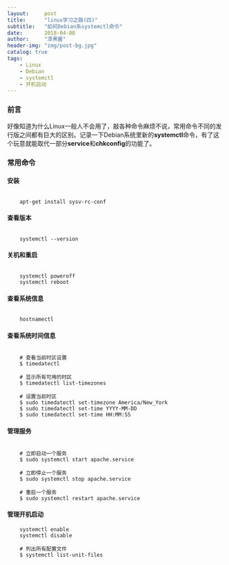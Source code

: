 ```yaml
---
layout:     post
title:      "linux学习之路(四)"
subtitle:   "如何Debian系systemctl命令"
date:       2018-04-08
author:     "漆黑菌"
header-img: "img/post-bg.jpg"
catalog: true
tags:
    - Linux
    - Debian
    - systemctl
    - 开机启动
---
```


### 前言
好像知道为什么Linux一般人不会用了，敲各种命令麻烦不说，常用命令不同的发行版之间都有巨大的区别。记录一下Debian系统里新的**systemctl**命令，有了这个玩意就能取代一部分**service**和**chkconfig**的功能了。

### 常用命令
#### 安装
```

    apt-get install sysv-rc-conf

```

#### 查看版本
```

    systemctl --version

```

#### 关机和重启
```

    systemctl poweroff
    systemctl reboot

```

#### 查看系统信息
```

    hostnamectl

```

#### 查看系统时间信息
```

    # 查看当前时区设置
    $ timedatectl
    
    # 显示所有可用的时区
    $ timedatectl list-timezones   
    
    # 设置当前时区
    $ sudo timedatectl set-timezone America/New_York
    $ sudo timedatectl set-time YYYY-MM-DD
    $ sudo timedatectl set-time HH:MM:SS

```

#### 管理服务
```

    # 立即启动一个服务
    $ sudo systemctl start apache.service
    
    # 立即停止一个服务
    $ sudo systemctl stop apache.service
    
    # 重启一个服务
    $ sudo systemctl restart apache.service

```

#### 管理开机启动
```
    systemctl enable
    systemctl disable

    # 列出所有配置文件
    $ systemctl list-unit-files
```